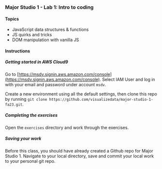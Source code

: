 ### Major Studio 1 - Lab 1: Intro to coding

#### Topics

- JavaScript data structures & functions
- JS quirks and tricks
- DOM manipulation with vanilla JS

#### Instructions

##### Getting started in AWS Cloud9

Go to [https://msdv.signin.aws.amazon.com/console](https://msdv.signin.aws.amazon.com/console). Select IAM User and log in with your email and password under account `msdv`.

Create a new environment using all the default settings, then clone this repo by running `git clone https://github.com/visualizedata/major-studio-1-fa23.git`.

##### Completing the exercises

Open the `exercises` directory and work through the exercises.

##### Saving your work

Before this class, you should have already created a Github repo for Major Studio 1. Navigate to your local directory, save and commit your local work to your personal git repo.